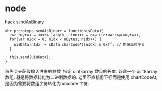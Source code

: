 # node

hack sendAsBinary
```
xhr.prototype.sendAsBinary = function(sData){
  var nBytes = sData.length, ui8Data = new Uint8Array(nBytes);
  for(var nIdx = 0; nIdx < nBytes; nIdx++) {
    ui8Data[nIdx] = sData.charCodeAt(nIdx) & 0xff; // 扔掉高位字节
  }

  this.send(ui8Data);
}
```
首先会去获取输入进来的参数, 指定 uint8array 数组的长度. 新建一个 uint8array 数组.
就是将数据转化为二进制数据的. 这里不直接用下标而是使用 chartCodeAt, 是因为需要将数组字符转化为 unicode 字符.

